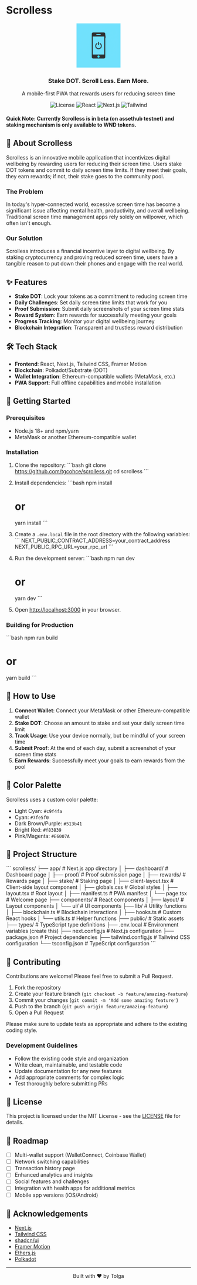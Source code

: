 # Scrolless

<div align="center">
  <img src="public/icon-512x512.png" alt="Scrolless Logo" width="120" />
  <h3>Stake DOT. Scroll Less. Earn More.</h3>
  <p>A mobile-first PWA that rewards users for reducing screen time</p>
  
  ![License](https://img.shields.io/github/license/tgcohce/scrolless)
  ![React](https://img.shields.io/badge/React-18-blue)
  ![Next.js](https://img.shields.io/badge/Next.js-14-black)
  ![Tailwind](https://img.shields.io/badge/Tailwind-3-38bdf8)
</div>

#### Quick Note: Currently Scrolless is in beta (on assethub testnet) and staking mechanism is only available to WND tokens.

## 📱 About Scrolless

Scrolless is an innovative mobile application that incentivizes digital wellbeing by rewarding users for reducing their screen time. Users stake DOT tokens and commit to daily screen time limits. If they meet their goals, they earn rewards; if not, their stake goes to the community pool.

### The Problem

In today's hyper-connected world, excessive screen time has become a significant issue affecting mental health, productivity, and overall wellbeing. Traditional screen time management apps rely solely on willpower, which often isn't enough.

### Our Solution

Scrolless introduces a financial incentive layer to digital wellbeing. By staking cryptocurrency and proving reduced screen time, users have a tangible reason to put down their phones and engage with the real world.

## ✨ Features

- **Stake DOT**: Lock your tokens as a commitment to reducing screen time
- **Daily Challenges**: Set daily screen time limits that work for you
- **Proof Submission**: Submit daily screenshots of your screen time stats
- **Reward System**: Earn rewards for successfully meeting your goals
- **Progress Tracking**: Monitor your digital wellbeing journey
- **Blockchain Integration**: Transparent and trustless reward distribution

## 🛠️ Tech Stack

- **Frontend**: React, Next.js, Tailwind CSS, Framer Motion
- **Blockchain**: Polkadot/Substrate (DOT)
- **Wallet Integration**: Ethereum-compatible wallets (MetaMask, etc.)
- **PWA Support**: Full offline capabilities and mobile installation

## 🚀 Getting Started

### Prerequisites

- Node.js 18+ and npm/yarn
- MetaMask or another Ethereum-compatible wallet

### Installation

1. Clone the repository:
   \`\`\`bash
   git clone https://github.com/tgcohce/scrolless.git
   cd scrolless
   \`\`\`

2. Install dependencies:
   \`\`\`bash
   npm install
   # or
   yarn install
   \`\`\`

3. Create a `.env.local` file in the root directory with the following variables:
   \`\`\`
   NEXT_PUBLIC_CONTRACT_ADDRESS=your_contract_address
   NEXT_PUBLIC_RPC_URL=your_rpc_url
   \`\`\`

4. Run the development server:
   \`\`\`bash
   npm run dev
   # or
   yarn dev
   \`\`\`

5. Open [http://localhost:3000](http://localhost:3000) in your browser.

### Building for Production

\`\`\`bash
npm run build
# or
yarn build
\`\`\`

## 📖 How to Use

1. **Connect Wallet**: Connect your MetaMask or other Ethereum-compatible wallet
2. **Stake DOT**: Choose an amount to stake and set your daily screen time limit
3. **Track Usage**: Use your device normally, but be mindful of your screen time
4. **Submit Proof**: At the end of each day, submit a screenshot of your screen time stats
5. **Earn Rewards**: Successfully meet your goals to earn rewards from the pool

## 🎨 Color Palette

Scrolless uses a custom color palette:

- Light Cyan: `#c9f4fa`
- Cyan: `#7fe5f0`
- Dark Brown/Purple: `#513b41`
- Bright Red: `#f83839`
- Pink/Magenta: `#E6007A`

## 📁 Project Structure

\`\`\`
scrolless/
├── app/                  # Next.js app directory
│   ├── dashboard/        # Dashboard page
│   ├── proof/            # Proof submission page
│   ├── rewards/          # Rewards page
│   ├── stake/            # Staking page
│   ├── client-layout.tsx # Client-side layout component
│   ├── globals.css       # Global styles
│   ├── layout.tsx        # Root layout
│   ├── manifest.ts       # PWA manifest
│   └── page.tsx          # Welcome page
├── components/           # React components
│   ├── layout/           # Layout components
│   └── ui/               # UI components
├── lib/                  # Utility functions
│   ├── blockchain.ts     # Blockchain interactions
│   ├── hooks.ts          # Custom React hooks
│   └── utils.ts          # Helper functions
├── public/               # Static assets
├── types/                # TypeScript type definitions
├── .env.local            # Environment variables (create this)
├── next.config.js        # Next.js configuration
├── package.json          # Project dependencies
├── tailwind.config.js    # Tailwind CSS configuration
└── tsconfig.json         # TypeScript configuration
\`\`\`

## 🤝 Contributing

Contributions are welcome! Please feel free to submit a Pull Request.

1. Fork the repository
2. Create your feature branch (`git checkout -b feature/amazing-feature`)
3. Commit your changes (`git commit -m 'Add some amazing feature'`)
4. Push to the branch (`git push origin feature/amazing-feature`)
5. Open a Pull Request

Please make sure to update tests as appropriate and adhere to the existing coding style.

### Development Guidelines

- Follow the existing code style and organization
- Write clean, maintainable, and testable code
- Update documentation for any new features
- Add appropriate comments for complex logic
- Test thoroughly before submitting PRs

## 📝 License

This project is licensed under the MIT License - see the [LICENSE](LICENSE) file for details.

## 🔮 Roadmap

- [ ] Multi-wallet support (WalletConnect, Coinbase Wallet)
- [ ] Network switching capabilities
- [ ] Transaction history page
- [ ] Enhanced analytics and insights
- [ ] Social features and challenges
- [ ] Integration with health apps for additional metrics
- [ ] Mobile app versions (iOS/Android)

## 🙏 Acknowledgements

- [Next.js](https://nextjs.org/)
- [Tailwind CSS](https://tailwindcss.com/)
- [shadcn/ui](https://ui.shadcn.com/)
- [Framer Motion](https://www.framer.com/motion/)
- [Ethers.js](https://docs.ethers.org/)
- [Polkadot](https://polkadot.com/)

---

<div align="center">
  <p>Built with ❤️ by Tolga</p>
</div>
